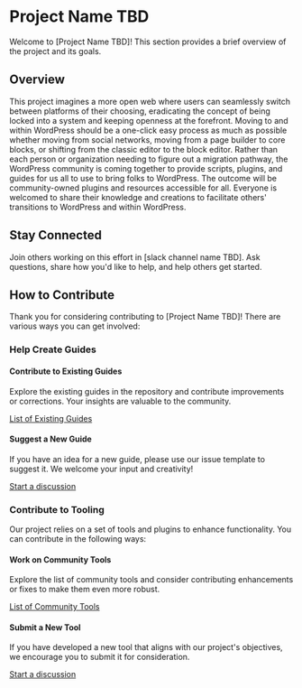 # Project Name TBD

Welcome to [Project Name TBD]! This section provides a brief overview of the project and its goals.

## Overview

This project imagines a more open web where users can seamlessly switch between platforms of their choosing, eradicating the concept of being locked into a system and keeping openness at the forefront. Moving to and within WordPress should be a one-click easy process as much as possible whether moving from social networks, moving from a page builder to core blocks, or shifting from the classic editor to the block editor. Rather than each person or organization needing to figure out a migration pathway, the WordPress community is coming together to provide scripts, plugins, and guides for us all to use to bring folks to WordPress. The outcome will be community-owned plugins and resources accessible for all. Everyone is welcomed to share their knowledge and creations to facilitate others' transitions to WordPress and within WordPress. 

## Stay Connected

Join others working on this effort in [slack channel name TBD]. Ask questions, share how you'd like to help, and help others get started.

## How to Contribute

Thank you for considering contributing to [Project Name TBD]! There are various ways you can get involved:

### Help Create Guides

#### Contribute to Existing Guides

Explore the existing guides in the repository and contribute improvements or corrections. Your insights are valuable to the community.

[List of Existing Guides](https://github.com/WordPress/move-to-wp/tree/trunk/guides)

#### Suggest a New Guide

If you have an idea for a new guide, please use our issue template to suggest it. We welcome your input and creativity!

[Start a discussion](https://github.com/WordPress/move-to-wp/discussions/new?category=ideas)

### Contribute to Tooling

Our project relies on a set of tools and plugins to enhance functionality. You can contribute in the following ways:

#### Work on Community Tools

Explore the list of community tools and consider contributing enhancements or fixes to make them even more robust.

[List of Community Tools](https://github.com/WordPress/move-to-wp/tree/trunk/tools)

#### Submit a New Tool

If you have developed a new tool that aligns with our project's objectives, we encourage you to submit it for consideration.

[Start a discussion](https://github.com/WordPress/move-to-wp/discussions/new?category=ideas)
